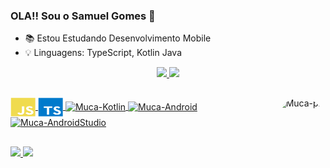 ### OLA!! Sou o Samuel Gomes 👋 

- 📚 Estou Estudando Desenvolvimento Mobile
- 💡 Linguagens: TypeScript, Kotlin Java

<div align="center">
  <a href="https://github.com/MucaGomes">
  <img height="180em" src="https://github-readme-stats.vercel.app/api?username=MucaGomes&show_icons=true&theme=dark&include_all_commits=true&count_private=true"/>
  <img height="180em" src="https://github-readme-stats.vercel.app/api/top-langs/?username=MucaGomes&layout=compact&langs_count=7&theme=dark"/>
</div>

<div>
<img align="right" alt="Muca-pic" height="150" style="border-radius:50px;" src="https://media.discordapp.net/attachments/993651741293805629/1002710142418178129/imagem_2022-07-29_195219093.png">
</div>

##
  
<div style="display: inline_block" >
  <img align="center" alt="Muca-Js" height="30" width="40" src="https://raw.githubusercontent.com/devicons/devicon/master/icons/javascript/javascript-plain.svg">
  <img align="center" alt="Muca-Ts" height="30" width="40" src="https://raw.githubusercontent.com/devicons/devicon/master/icons/typescript/typescript-plain.svg">
  <img align="center" alt="Muca-Kotlin" height="30" width="40" src="https://cdn.jsdelivr.net/gh/devicons/devicon/icons/kotlin/kotlin-original.svg">
  <img align="center" alt="Muca-Android" height="30" width="40" src="https://cdn.jsdelivr.net/gh/devicons/devicon/icons/android/android-plain-wordmark.svg">
  <img align="center" alt="Muca-AndroidStudio" height="30" width="40" src="https://cdn.jsdelivr.net/gh/devicons/devicon/icons/androidstudio/androidstudio-original.svg">
</div>
  
##  
  <div>
  <a href = "mailto:contatodevmuca@gmail.com"><img src="https://img.shields.io/badge/-Gmail-%23333?style=for-the-badge&logo=gmail&logoColor=white" target="_blank"</a>
  <a href="https://www.linkedin.com/in/samuel-gomes-b6b603242" target="_blank"><img src="https://img.shields.io/badge/-LinkedIn-%230077B5?style=for-the-badge&logo=linkedin&logoColor=white" target="_blank"></a> 
  </div>
  
  
